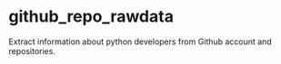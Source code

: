 # github_repo_rawdata
Extract information about python developers from Github account and repositories. 
